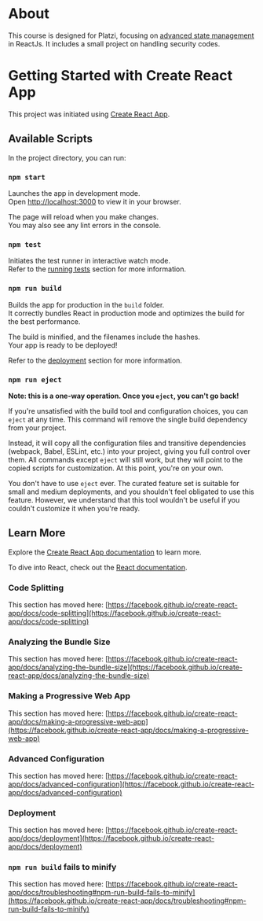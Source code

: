 # About

This course is designed for Platzi, focusing on [advanced state management](https://platzi.com/new-home/clases/2597-react-estado/43689-nuevo-proyecto-codigos-de-seguridad/) in ReactJs. It includes a small project on handling security codes.

# Getting Started with Create React App

This project was initiated using [Create React App](https://github.com/facebook/create-react-app).

## Available Scripts

In the project directory, you can run:

### `npm start`

Launches the app in development mode.\
Open [http://localhost:3000](http://localhost:3000) to view it in your browser.

The page will reload when you make changes.\
You may also see any lint errors in the console.

### `npm test`

Initiates the test runner in interactive watch mode.\
Refer to the [running tests](https://facebook.github.io/create-react-app/docs/running-tests) section for more information.

### `npm run build`

Builds the app for production in the `build` folder.\
It correctly bundles React in production mode and optimizes the build for the best performance.

The build is minified, and the filenames include the hashes.\
Your app is ready to be deployed!

Refer to the [deployment](https://facebook.github.io/create-react-app/docs/deployment) section for more information.

### `npm run eject`

**Note: this is a one-way operation. Once you `eject`, you can't go back!**

If you're unsatisfied with the build tool and configuration choices, you can `eject` at any time. This command will remove the single build dependency from your project.

Instead, it will copy all the configuration files and transitive dependencies (webpack, Babel, ESLint, etc.) into your project, giving you full control over them. All commands except `eject` will still work, but they will point to the copied scripts for customization. At this point, you're on your own.

You don't have to use `eject` ever. The curated feature set is suitable for small and medium deployments, and you shouldn't feel obligated to use this feature. However, we understand that this tool wouldn't be useful if you couldn't customize it when you're ready.

## Learn More

Explore the [Create React App documentation](https://facebook.github.io/create-react-app/docs/getting-started) to learn more.

To dive into React, check out the [React documentation](https://reactjs.org/).

### Code Splitting

This section has moved here: [https://facebook.github.io/create-react-app/docs/code-splitting](https://facebook.github.io/create-react-app/docs/code-splitting)

### Analyzing the Bundle Size

This section has moved here: [https://facebook.github.io/create-react-app/docs/analyzing-the-bundle-size](https://facebook.github.io/create-react-app/docs/analyzing-the-bundle-size)

### Making a Progressive Web App

This section has moved here: [https://facebook.github.io/create-react-app/docs/making-a-progressive-web-app](https://facebook.github.io/create-react-app/docs/making-a-progressive-web-app)

### Advanced Configuration

This section has moved here: [https://facebook.github.io/create-react-app/docs/advanced-configuration](https://facebook.github.io/create-react-app/docs/advanced-configuration)

### Deployment

This section has moved here: [https://facebook.github.io/create-react-app/docs/deployment](https://facebook.github.io/create-react-app/docs/deployment)

### `npm run build` fails to minify

This section has moved here: [https://facebook.github.io/create-react-app/docs/troubleshooting#npm-run-build-fails-to-minify](https://facebook.github.io/create-react-app/docs/troubleshooting#npm-run-build-fails-to-minify)
